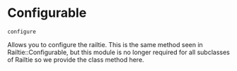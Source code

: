 # Configurable

`configure`

Allows you to configure the railtie. This is the same method seen in Railtie::Configurable, but this module is no longer required for all subclasses of Railtie so we provide the class method here.
